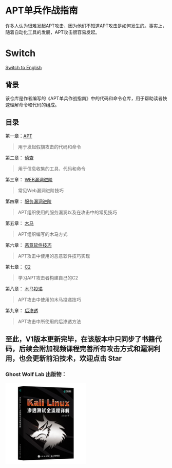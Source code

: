 # APT单兵作战指南

许多人认为很难发起APT攻击，因为他们不知道APT攻击是如何发生的。事实上，随着自动化工具的发展，APT攻击很容易发起。

# Switch

[Switch to English](https://github.com/GhostWolfLab/APT-Individual-Combat-Guide/blob/main/README-en.md)

## 背景

该仓库是作者编写的《APT单兵作战指南》中的代码和命令仓库，用于帮助读者快速理解命令和代码的组成。

## 目录

第一章：[APT](Zh/第一章)

> 用于发起假旗攻击的代码和命令

第二章： [侦查](Zh/第二章)

> 用于信息收集的工具、代码和命令

第三章： [WEB漏洞进阶](Zh/第三章)

> 常见Web漏洞进阶技巧

第四章： [服务漏洞进阶](Zh/第四章)

> APT组织使用的服务漏洞以及在攻击中的常见技巧

第五章： [木马](Zh/第五章)

> APT组织编写的木马方式

第六章： [恶意软件技巧](Zh/第六章)

> APT攻击中使用的恶意软件技巧实现

第七章： [C2](Zh/第七章)

> 学习APT攻击者构建自己的C2

第八章： [木马投递](Zh/第八章)

> APT攻击中使用的木马投递技巧

第九章： [后渗透](Zh/第九章)

> APT攻击中所使用的后渗透方法

## 至此，V1版本更新完毕，在该版本中只同步了书籍代码，后续会附加视频课程完善所有攻击方式和漏洞利用，也会更新前沿技术，欢迎点击 Star

### Ghost Wolf Lab 出版物：

<a href="https://item.jd.com/13867193.html">
    <img src="kali.jpg" width="50%">
</a>
